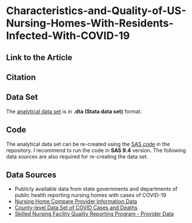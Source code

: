 # Characteristics-and-Quality-of-US-Nursing-Homes-With-Residents-Infected-With-COVID-19

## Link to the Article 

## Citation 

## Data Set
The [analytical data set](https://github.com/rwerner-upenn/Characteristics-and-Quality-of-US-Nursing-Homes--With-Residents-Infected-With-COVID-19/blob/master/covid_nh_final.dta) is in **.dta (Stata data set)** format.  

## Code
The analytical data set can be re-created using the [SAS code](https://github.com/rwerner-upenn/Characteristics-and-Quality-of-US-Nursing-Homes--With-Residents-Infected-With-COVID-19/blob/master/NH_with_COVID_Data_Set_Creation_Public_Use.sas) in the repository. I recommend to run the code in **SAS 9.4** version. The following data sources are also required for re-creating the data set.  

## Data Sources 
  - Publicly available data from state governments and departments of public health reporting nursing homes with cases of COVID-19
  - [Nursing Home Compare Provider Information Data](https://data.medicare.gov/Nursing-Home-Compare/Provider-Info/4pq5-n9py)
  - [County-level Data Set of COVID Cases and Deaths](https://raw.githubusercontent.com/nytimes/covid-19-data/master/us-counties.csv)
  - [Skilled Nursing Facility Quality Reporting Program - Provider Data](https://data.medicare.gov/Nursing-Home-Compare/Skilled-Nursing-Facility-Quality-Reporting-Program/fykj-qjee)
